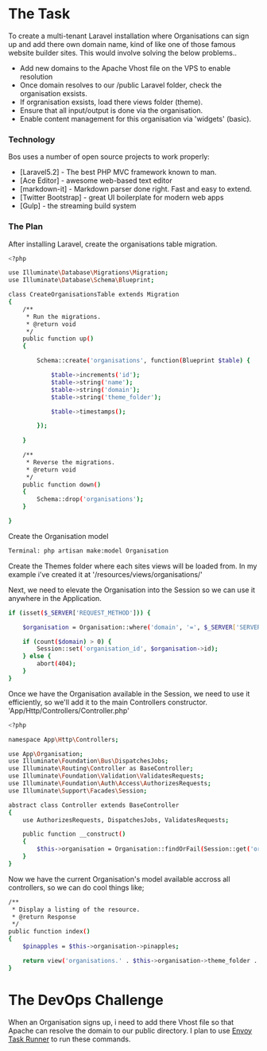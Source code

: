 # The Task

To create a multi-tenant Laravel installation where Organisations can sign up and add there own domain name, kind of like one of those famous website builder sites. This would involve solving the below problems..

  - Add new domains to the Apache Vhost file on the VPS to enable resolution 
  - Once domain resolves to our /public Laravel folder, check the organisation exsists.
  - If orgranisation exsists, load there views folder (theme).
  - Ensure that all input/output is done via the organisation.
  - Enable content management for this organisation via 'widgets' (basic).

### Technology

Bos uses a number of open source projects to work properly:

* [Laravel5.2] - The best PHP MVC framework known to man.
* [Ace Editor] - awesome web-based text editor
* [markdown-it] - Markdown parser done right. Fast and easy to extend.
* [Twitter Bootstrap] - great UI boilerplate for modern web apps
* [Gulp] - the streaming build system

### The Plan

After installing Laravel, create the organisations table migration.

```sh
<?php

use Illuminate\Database\Migrations\Migration;
use Illuminate\Database\Schema\Blueprint;

class CreateOrganisationsTable extends Migration
{
    /**
     * Run the migrations.
     * @return void
     */
    public function up()
    {

        Schema::create('organisations', function(Blueprint $table) {

            $table->increments('id');
            $table->string('name');
            $table->string('domain');
            $table->string('theme_folder');

            $table->timestamps();

        });
        
    }

    /**
     * Reverse the migrations.
     * @return void
     */
    public function down()
    {
        Schema::drop('organisations');
    }

}

```

Create the Organisation model

```sh
Terminal: php artisan make:model Organisation
```

Create the Themes folder where each sites views will be loaded from. In my example i've created it at '/resources/views/organisations/'

Next, we need to elevate the Organisation into the Session so we can use it anywhere in the Application.

```sh
if (isset($_SERVER['REQUEST_METHOD'])) {

    $organisation = Organisation::where('domain', '=', $_SERVER['SERVER_NAME'])->first();

    if (count($domain) > 0) {
        Session::set('organisation_id', $organisation->id);
    } else {
        abort(404);
    }
}
```

Once we have the Organisation available in the Session, we need to use it efficiently, so we'll add it to the main Controllers constructor. 'App/Http/Controllers/Controller.php'

```sh
<?php

namespace App\Http\Controllers;

use App\Organisation;
use Illuminate\Foundation\Bus\DispatchesJobs;
use Illuminate\Routing\Controller as BaseController;
use Illuminate\Foundation\Validation\ValidatesRequests;
use Illuminate\Foundation\Auth\Access\AuthorizesRequests;
use Illuminate\Support\Facades\Session;

abstract class Controller extends BaseController
{
    use AuthorizesRequests, DispatchesJobs, ValidatesRequests;

    public function __construct()
    {
        $this->organisation = Organisation::findOrFail(Session::get('organisation_id'));
    }
}
```

Now we have the current Organisation's model available accross all controllers, so we can do cool things like;

```sh
/**
 * Display a listing of the resource.
 * @return Response
 */
public function index()
{
    $pinapples = $this->organisation->pinapples;

    return view('organisations.' . $this->organisation->theme_folder . '.public.pinapples.index', compact('pinapples'));
}
```

# The DevOps Challenge

When an Organisation signs up, i need to add there Vhost file so that Apache can resolve the domain to our public directory. I plan to use <a href="https://laravel.com/docs/5.2/envoy">Envoy Task Runner</a> to run these commands. 
